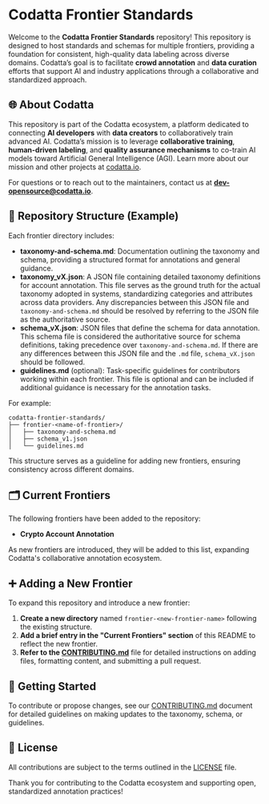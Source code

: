 # Codatta Frontier Standards

Welcome to the **Codatta Frontier Standards** repository! This repository is designed to host standards and schemas for multiple frontiers, providing a foundation for consistent, high-quality data labeling across diverse domains. Codatta’s goal is to facilitate **crowd annotation** and **data curation** efforts that support AI and industry applications through a collaborative and standardized approach.

## 🌐 About Codatta

This repository is part of the Codatta ecosystem, a platform dedicated to connecting **AI developers** with **data creators** to collaboratively train advanced AI. Codatta’s mission is to leverage **collaborative training**, **human-driven labeling**, and **quality assurance mechanisms** to co-train AI models toward Artificial General Intelligence (AGI). Learn more about our mission and other projects at [codatta.io](https://codatta.io).

For questions or to reach out to the maintainers, contact us at **[dev-opensource@codatta.io](mailto:dev-opensource@codatta.io)**.

## 📂 Repository Structure (Example)

Each frontier directory includes:
- **taxonomy-and-schema.md**: Documentation outlining the taxonomy and schema, providing a structured format for annotations and general guidance.
- **taxonomy_vX.json**: A JSON file containing detailed taxonomy definitions for account annotation. This file serves as the ground truth for the actual taxonomy adopted in systems, standardizing categories and attributes across data providers. Any discrepancies between this JSON file and `taxonomy-and-schema.md` should be resolved by referring to the JSON file as the authoritative source.
- **schema_vX.json**: JSON files that define the schema for data annotation. This schema file is considered the authoritative source for schema definitions, taking precedence over `taxonomy-and-schema.md`. If there are any differences between this JSON file and the `.md` file, `schema_vX.json` should be followed.
- **guidelines.md** (optional): Task-specific guidelines for contributors working within each frontier. This file is optional and can be included if additional guidance is necessary for the annotation tasks.

For example:
```
codatta-frontier-standards/ 
├── frontier-<name-of-frontier>/ 
│   ├── taxonomy-and-schema.md 
│   ├── schema_v1.json 
│   └── guidelines.md
```


This structure serves as a guideline for adding new frontiers, ensuring consistency across different domains.

## 🗂 Current Frontiers
The following frontiers have been added to the repository:
- **Crypto Account Annotation**

As new frontiers are introduced, they will be added to this list, expanding Codatta's collaborative annotation ecosystem.

## ➕ Adding a New Frontier
To expand this repository and introduce a new frontier:
1. **Create a new directory** named `frontier-<new-frontier-name>` following the existing structure.
2. **Add a brief entry in the "Current Frontiers" section** of this README to reflect the new frontier.
3. **Refer to the [CONTRIBUTING.md](CONTRIBUTING.md)** file for detailed instructions on adding files, formatting content, and submitting a pull request.

## 🚀 Getting Started
To contribute or propose changes, see our [CONTRIBUTING.md](CONTRIBUTING.md) document for detailed guidelines on making updates to the taxonomy, schema, or guidelines.

## 📜 License
All contributions are subject to the terms outlined in the [LICENSE](LICENSE) file.

Thank you for contributing to the Codatta ecosystem and supporting open, standardized annotation practices!
